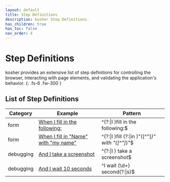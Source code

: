 ```yaml
---
layout: default
title: Step Definitions
description: kosher Step Definitions.
has_children: true
has_toc: false
nav_order: 4
---
```


# Step Definitions

kosher provides an extensive list of step definitions for controlling the browser, interacting with page elements, and validating the application's behavior.
{: .fs-6 .fw-300 }

## List of Step Definitions

| Category  | Example                                                       | Pattern                                          |
| --------- | ------------------------------------------------------------- | ------------------------------------------------ |
| form      | [When I fill in the following:](i_fill_in_the_following.html) | ^(?:\|I )fill in the following:$                 |
| form      | [When I fill in "Name" with "my name"](i_fill_in_with.html)   | ^(?:\|I )fill (?:\|in )"([^"]*)" with "([^"]*)"$ |
| debugging | [And I take a screenshot](i_take_a_screenshot.html)           | ^(?:\|I ) take a screenshot$                     |
| debugging | [And I wait 10 seconds](i_wait_seconds.html)                  | ^I wait (\d+) second(?:\|s)$                     |